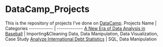 # DataCamp_Projects
This is the repository of projects I've done on [DataCamp](https://www.datacamp.com/). 
Projects Name | Categories
------------ | -------------
[A New Era of Data Analysis in Baseball](https://github.com/Ccheef/DataCamp_Projects/tree/master/A%20New%20Era%20of%20Data%20Analysis%20in%20Baseball) | Importing&Cleaning Data, Data Manipulation, Data Visualization, Case Study
[Analyze International Debt Statistics](https://github.com/Ccheef/DataCamp_Projects/tree/master/Analyze%20International%20Debt%20Statistics) | SQL, Data Manipulation
